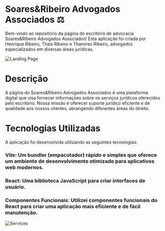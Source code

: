 # Soares&Ribeiro Advogados Associados ⚖️
Bem-vindo ao repositório da página do escritório de advocacia Soares&Ribeiro Advogados Associados! Esta aplicação foi criada por Henrique Ribeiro, Thais Ribeiro e Thamires Ribeiro, advogados especializados em diversas áreas jurídicas.

![Landing Page](https://user-images.githubusercontent.com/111824151/270042081-7def03b8-17c7-43b9-bad9-ab58fa2ed897.png)

# Descrição
A página do Soares&Ribeiro Advogados Associados é uma plataforma digital que visa fornecer informações sobre os serviços jurídicos oferecidos pelo escritório. Nossa missão é oferecer suporte jurídico eficiente e de qualidade aos nossos clientes, abrangendo diferentes áreas do direito.

# Tecnologias Utilizadas
A aplicação foi desenvolvida utilizando as seguintes tecnologias:

### Vite: Um bundler (empacotador) rápido e simples que oferece um ambiente de desenvolvimento otimizado para aplicativos web modernos.

### React: Uma biblioteca JavaScript para criar interfaces de usuário.

### Componentes Funcionais: Utilizei componentes funcionais do React para criar uma aplicação mais eficiente e de fácil manutenção.

![Services](https://user-images.githubusercontent.com/111824151/270042321-0b515c46-db96-4b2d-b448-10d3188884f7.png)
